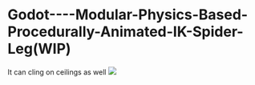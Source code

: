 # Godot----Modular-Physics-Based-Procedurally-Animated-IK-Spider-Leg(WIP)
It can cling on ceilings as well
![](https://imgur.com/a/PtZ99Bk.gif)
